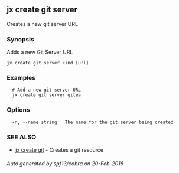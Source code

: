 ## jx create git server

Creates a new git server URL

### Synopsis


Adds a new Git Server URL

```
jx create git server kind [url]
```

### Examples

```
  # Add a new git server URL
  jx create git server gitea
```

### Options

```
  -n, --name string   The name for the git server being created
```

### SEE ALSO
* [jx create git](jx_create_git.md)	 - Creates a git resource

###### Auto generated by spf13/cobra on 20-Feb-2018
